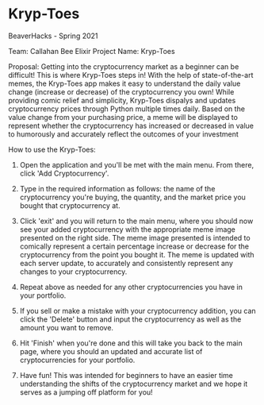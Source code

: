 # Kryp-Toes
BeaverHacks - Spring 2021

Team: Callahan Bee Elixir
Project Name: Kryp-Toes

Proposal: Getting into the cryptocurrency market as a beginner can be difficult! This is where Kryp-Toes steps in! With the help of state-of-the-art memes, the Kryp-Toes app makes it easy to understand the daily value change (increase or decrease) of the cryptocurrency you own! While providing comic relief and simplicity, Kryp-Toes dispalys and updates cryptocurrency prices through Python multiple times daily. Based on the value change  from your purchasing price, a meme will be displayed to represent whether the cryptocurrency has increased or decreased in value  to humorously and accurately reflect the outcomes of your investment

How to use the Kryp-Toes:

1. Open the application and you'll be met with the main menu. From there, click 'Add Cryptocurrency'. 

2. Type in the required information as follows: the name of the cryptocurrency you're buying, the quantity, and the market price you bought that cryptocurrency at.

3. Click 'exit' and you will return to the main menu, where you should now see your added cryptocurrency with the appropriate meme image presented on the right side. The meme image presented is intended to comically represent a certain percentage increase or decrease for the cryptocurrency from the point you bought it. The meme is updated with each server update, to accurately and consistently represent any changes to your cryptocurrency.
       
4. Repeat above as needed for any other cryptocurrencies you have in your portfolio.

5. If you sell or make a mistake with your cryptocurrency addition, you can click the 'Delete' button and input the cryptocurrency as well as the amount you want to remove.

6. Hit 'Finish' when you're done and this will take you back to the main page, where you should an updated and accurate list of cryptocurrencies for your portfolio.

7. Have fun! This was intended for beginners to have an easier time understanding the shifts of the cryptocurrency market and we hope it serves as a jumping off platform for you!
